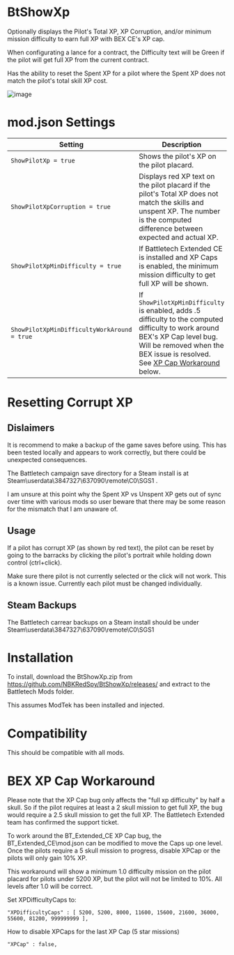 # BtShowXp

Optionally displays the Pilot's Total XP, XP Corruption, and/or minimum mission difficulty to earn full XP with BEX CE's XP cap.

When configurating a lance for a contract, the Difficulty text will be Green if the pilot will get full XP from the current contract.

Has the ability to reset the Spent XP for a pilot where the Spent XP does not match the pilot's total skill XP cost.

![image](https://user-images.githubusercontent.com/54865934/167939147-cde13f5c-5675-43ae-9691-81da2d5b62d5.png)

# mod.json Settings

Setting | Description
---|---|
|```ShowPilotXp = true``` | Shows the pilot's XP on the pilot placard.
|```ShowPilotXpCorruption = true``` | Displays red XP text on the pilot placard if the pilot's Total XP does not match the skills and unspent XP.  The number is the computed difference between expected and actual XP.
|```ShowPilotXpMinDifficulty = true``` | If Battletech Extended CE is installed and XP Caps is enabled, the minimum mission difficulty to get full XP will be shown.
|```ShowPilotXpMinDifficultyWorkAround = true``` | If ```ShowPilotXpMinDifficulty``` is enabled, adds .5 difficulty to the computed difficulty to work around BEX's XP Cap level bug.  Will be removed when the BEX issue is resolved.  See [XP Cap Workaround](#bex-xp-cap-workaround) below.

# Resetting Corrupt XP
## Dislaimers
It is recommend to make a backup of the game saves before using.  This has been tested locally and appears to work correctly, but there could be unexpected consequences.

The Battletech campaign save directory for a Steam install is at Steam\userdata\3847327\637090\remote\C0\SGS1 . 

I am unsure at this point why the Spent XP vs Unspent XP gets out of sync over time with various mods so user beware that there may be some reason for the mismatch that I am unaware of.  

## Usage
If a pilot has corrupt XP (as shown by red text), the pilot can be reset by going to the barracks by clicking the pilot's portrait while holding down control (ctrl+click).

Make sure there pilot is not currently selected or the click will not work.  This is a known issue.
Currently each pilot must be changed individually.

## Steam Backups
The Battletech carrear backups on a Steam install should be under Steam\userdata\3847327\637090\remote\C0\SGS1


# Installation
To install, download the BtShowXp.zip from https://github.com/NBKRedSpy/BtShowXp/releases/ and extract to the Battletech Mods folder.

This assumes ModTek has been installed and injected.


# Compatibility
This should be compatible with all mods.


# BEX XP Cap Workaround

Please note that the XP Cap bug only affects the "full xp difficulty" by half a skull.  So if the pilot requires at least a 2 skull mission to get full XP, the bug would require a 2.5 skull mission to get the full XP.  The Battletech Extended team has confirmed the support ticket.

To work around the BT_Extended_CE XP Cap bug, the BT_Extended_CE\mod.json can be modified to move the Caps up one level.  
Once the pilots require a 5 skull mission to progress, disable XPCap or the pilots will only gain 10% XP.

This workaround will show a minimum 1.0 difficulty mission on the pilot placard for pilots under 5200 XP, but the pilot will not be limited to 10%.  All levels after 1.0 will be correct.

Set XPDifficultyCaps to:
```
"XPDifficultyCaps" : [ 5200, 5200, 8000, 11600, 15600, 21600, 36000, 55600, 81200, 999999999 ],
```

How to disable XPCaps for the last XP Cap (5 star missions)
```
"XPCap" : false,
```

